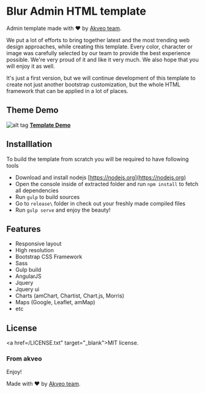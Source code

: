 # Blur Admin HTML template

Admin template made with ♥ by [Akveo team](http://akveo.com/).

We put a lot of efforts to bring together latest and the most trending web design approaches, while creating this template.
Every color, character or image was carefully selected by our team to provide the best experience possible.
We're very proud of it and like it very much. We also hope that you will enjoy it as well.

It's just a first version, but we will continue development of this template to create not just another bootstrap customization, but the whole HTML framework that can be applied in a lot of places.

## Theme Demo
![alt tag](http://i.imgur.com/yOZPlps.jpg)
**[Template Demo](http://akveo.com/blur-admin/#/dashboard)**

## Installlation

To build the template from scratch you will be required to have following tools
* Download and install nodejs [https://nodejs.org](https://nodejs.org)
* Open the console inside of extracted folder and run `npm install` to fetch all dependencies
* Run `gulp` to build sources
* Go to `release\` folder in check out your freshly made compiled files
* Run `gulp serve` and enjoy the beauty!
 
## Features
* Responsive layout
* High resolution
* Bootstrap CSS Framework
* Sass
* Gulp build
* AngularJS
* Jquery
* Jquery ui
* Charts (amChart, Chartist, Chart.js, Morris)
* Maps (Google, Leaflet, amMap)
* etc

License
-------------
<a href=/LICENSE.txt" target="_blank">MIT</a> license.

### From akveo

Enjoy!

Made with ♥ by [Akveo team](http://akveo.com/).
